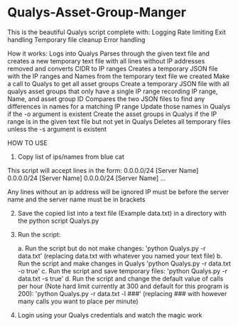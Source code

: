 # Qualys-Asset-Group-Manger

This is the beautiful Qualys script complete with:
	Logging
	Rate limiting
	Exit handling
	Temporary file cleanup
	Error handling

How it works:
	Logs into Qualys
	Parses through the given text file and creates a new temporary text file with all lines without IP addresses removed and converts CIDR to IP ranges
	Creates a temporary JSON file with the IP ranges and Names from the temporary text file we created
	Make a call to Qualys to get all asset groups
	Create a temporary JSON file with all qualys asset groups that only have a single IP range recording IP range, Name, and asset group ID
	Compares the two JSON files to find any differences in names for a matching IP range
	Update those names in Qualys if the -o argument is existent
	Create the asset groups in Qualys if the IP range is in the given text file but not yet in Qualys
	Deletes all temporary files unless the -s argument is existent


HOW TO USE

1. Copy list of ips/names from blue cat

This script will accept lines in the form:
0.0.0.0/24 [Server Name]	
0.0.0.0/24 [Server Name]
0.0.0.0/24 [Server Name]
...

Any lines without an ip address will be ignored
IP must be before the server name and the server name must be in brackets

2. Save the copied list into a text file (Example data.txt) in a directory with the python script Qualys.py

3. Run the script:

	a. Run the script but do not make changes:
		'python Qualys.py -r data.txt' (replacing data.txt with whatever you named your text file)
	b. Run the script and make changes in Qualys
		'python Qualys.py -r data.txt -o true'
	c. Run the script and save temporary files:
		'python Qualys.py -r data.txt -s true'
	d. Run the script and change the default value of calls per hour (Note hard limit currently at 300 and default for this program is 200):
		'python Qualys.py -r data.txt -l ###' (replacing ### with however many calls you want to place per minute)

4. Login using your Qualys credentials and watch the magic work
